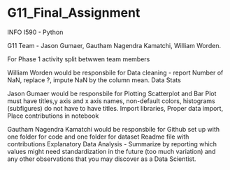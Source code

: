 # G11_Final_Assignment
INFO I590 - Python

G11 Team - 
Jason Gumaer, 
Gautham Nagendra Kamatchi, 
William Worden.

For Phase 1 activity split betwwen team members 

William Worden would be responsbile for 
Data cleaning - report Number of NaN, replace ?, impute NaN by the column mean. 
Data Stats 

Jason Gumaer would be responsbile for 
Plotting Scatterplot and Bar Plot must have titles,y axis and x axis names, non-default colors, histograms (subfigures) do not have to have titles.
Import libraries, Proper data import, Place contributions in notebook 

Gautham Nagendra Kamatchi would be responsbile for 
Github set up with one folder for code and one folder for dataset 
Readme file with contributions 
Explanatory Data Analysis - Summarize by reporting which values might need standardization in the future (too much variation) and any other observations that you may discover as a Data Scientist.
